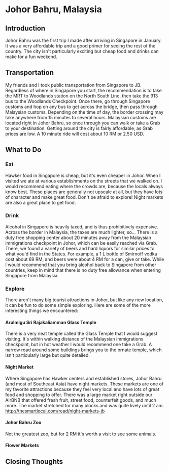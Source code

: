 # Johor Bahru, Malaysia

## Introduction
Johor Bahru was the first trip I made after arriving in Singapore in January. It was a very affordable trip and a good primer for seeing the rest of the country. The city isn't particularly exciting but cheap food and drinks can make for a fun weekend.

## Transportation
My friends and I took public transportation from Singapore to JB. Regardless of where in Singapore you start, the recommendation is to take the MRT to Woodlands station on the North South Line, then take the 913 bus to the Woodlands Checkpoint. Once there, go through Singapore customs and hop on any bus to get across the bridge, then pass through Malaysian customs. Depending on the time of day, the border crossing may take anywhere from 15 minutes to several hours. Malaysian customs are located right in Johor Bahru, so once through you can walk or take a Grab to your destination. Getting around the city is fairly affordable, as Grab prices are low. A 10 minute ride will cost about 10 RM or 2.50 USD.

## What to Do

### Eat
Hawker food in Singapore is cheap, but it's even cheaper in Johor. When I visited we ate at various establishments on the streets that we walked on. I would recommend eating where the crowds are, because the locals always know best. These places are generally not upscale at all, but they have lots of character and make great food. Don't be afraid to explore! Night markets are also a great place to get food.

### Drink
Alcohol in Singapore is heavily taxed, and is thus prohibitively expensive. Across the border in Malaysia, the taxes are much lighter, so... There is a duty free shopping center about 20 minutes away from the Malaysian immigrations checkpoint in Johor, which can be easily reached via Grab. There, we found a variety of beers and hard liquors for similar prices to what you'd find in the States. For example, a 1 L bottle of Smirnoff vodka cost about 69 RM, and beers were about 4 RM for a can, give or take. While I would recommend that you bring alcohol back to Singapore from other countries, keep in mind that there is no duty free allowance when entering Singapore from Malaysia. 

### Explore
There aren't many big tourist attractions in Johor, but like any new location, it can be fun to do some simple exploring. Here are some of the more interesting things we encountered:

#### Arulmigu Sri Rajakaliamman Glass Temple
There is a very neat temple called the Glass Temple that I would suggest visiting. It's within walking distance of the Malaysian immigrations checkpoint, but in hot weather I would recommend one take a Grab. A narrow road around some buildings brings you to the ornate temple, which isn't particularly large but quite detailed.


#### Night Market
Where Singapore has Hawker centers and established stores, Johor Bahru (and most of Southeast Asia) have night markets. These markets are one of my favorite attractions because they feel very local and have lots of great food and shopping to offer. There was a large market right outside our AirBNB that offered fresh fruit, street food, counterfeit goods, and much more. The market stretched for many blocks and was quite lively until 2 am.
http://thesmartlocal.com/read/night-markets-jb

#### Johor Bahru Zoo
Not the greatest zoo, but for 2 RM it's worth a visit to see some animals.

#### Flower Markets

## Closing Thoughts
